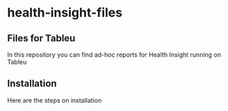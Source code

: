 # health-insight-files
## Files for Tableu
In this repository you can find ad-hoc reports for Health Insight running on Tableu
## Installation
Here are the steps on installation
